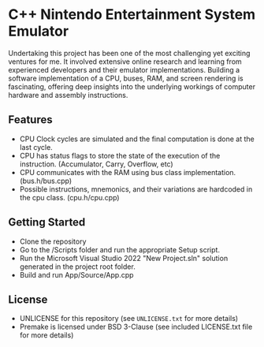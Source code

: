 # C++ Nintendo Entertainment System Emulator
Undertaking this project has been one of the most challenging yet exciting ventures for me. It involved extensive online research and learning from experienced developers and their emulator implementations. Building a software implementation of a CPU, buses, RAM, and screen rendering is fascinating, offering deep insights into the underlying workings of computer hardware and assembly instructions.

## Features
- CPU Clock cycles are simulated and the final computation is done at the last cycle.
- CPU has status flags to store the state of the execution of the instruction. (Accumulator, Carry, Overflow, etc)
- CPU communicates with the RAM using bus class implementation. (bus.h/bus.cpp)
- Possible instructions, mnemonics, and their variations are hardcoded in the cpu class. (cpu.h/cpu.cpp)

## Getting Started
- Clone the repository
- Go to the /Scripts folder and run the appropriate Setup script.
- Run the Microsoft Visual Studio 2022 "New Project.sln" solution generated in the project root folder.
- Build and run App/Source/App.cpp 

## License
- UNLICENSE for this repository (see `UNLICENSE.txt` for more details)
- Premake is licensed under BSD 3-Clause (see included LICENSE.txt file for more details)
